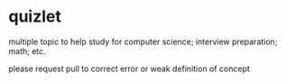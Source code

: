 # quizlet

multiple topic to help study for computer science; interview preparation; math; etc.

please request pull to correct error or weak definition of concept
